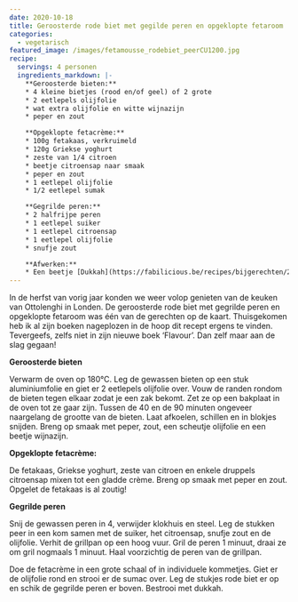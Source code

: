 ```yaml
---
date: 2020-10-18
title: Geroosterde rode biet met gegilde peren en opgeklopte fetaroom
categories:
  - vegetarisch
featured_image: /images/fetamousse_rodebiet_peerCU1200.jpg
recipe:
  servings: 4 personen
  ingredients_markdown: |-
    **Geroosterde bieten:**
    * 4 kleine bietjes (rood en/of geel) of 2 grote 
    * 2 eetlepels olijfolie 
    * wat extra olijfolie en witte wijnazijn
    * peper en zout

    **Opgeklopte fetacrème:**
    * 100g fetakaas, verkruimeld
    * 120g Griekse yoghurt
    * zeste van 1/4 citroen
    * beetje citroensap naar smaak
    * peper en zout
    * 1 eetlepel olijfolie
    * 1/2 eetlepel sumak

    **Gegrilde peren:**
    * 2 halfrijpe peren
    * 1 eetlepel suiker
    * 1 eetlepel citroensap
    * 1 eetlepel olijfolie
    * snufje zout

    **Afwerken:**
    * Een beetje [Dukkah](https://fabilicious.be/recipes/bijgerechten/2020/10/18/Dukkah/) of wat gehakte noten geroosterde
---
```

In de herfst van vorig jaar konden we weer volop genieten van de keuken van Ottolenghi in Londen. De geroosterde rode biet met gegrilde peren en opgeklopte fetaroom was één van de  gerechten op de kaart.
Thuisgekomen heb ik al zijn boeken nageplozen in de hoop dit recept ergens te vinden.
Tevergeefs, zelfs niet in zijn nieuwe boek ‘Flavour’.
Dan zelf maar aan de slag gegaan!


<!--more-->

**Geroosterde bieten**

Verwarm de oven op 180°C.
Leg de gewassen bieten op een stuk aluminiumfolie en giet er 2 eetlepels olijfolie over.
Vouw de randen rondom de bieten tegen elkaar zodat je een zak bekomt.
Zet ze op een bakplaat in de oven tot ze gaar zijn. Tussen de 40 en de 90 minuten ongeveer naargelang de grootte van de bieten.
Laat afkoelen, schillen en in blokjes snijden.
Breng op smaak met peper, zout, een scheutje olijfolie en een beetje wijnazijn.

**Opgeklopte fetacrème:**

De fetakaas, Griekse yoghurt, zeste van citroen en enkele druppels citroensap  mixen tot een gladde crème. Breng op smaak met peper en zout. Opgelet de fetakaas is al zoutig!

**Gegrilde peren**

Snij de gewassen peren in 4, verwijder klokhuis en steel.
Leg de stukken peer in een kom samen met de suiker, het citroensap, snufje zout en de olijfolie.
Verhit de grillpan op een hoog vuur. Gril de peren 1 minuut, draai ze om gril nogmaals 1 minuut.
Haal voorzichtig de peren van de grillpan.


Doe  de fetacrème in een grote schaal of in individuele kommetjes.
Giet er de olijfolie rond en strooi er de sumac over.
Leg de stukjes rode biet er op en schik de gegrilde peren er boven.
Bestrooi met dukkah.
 
